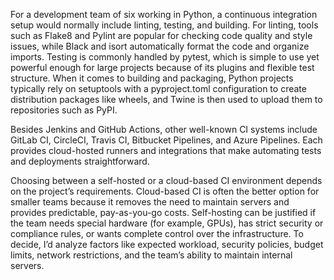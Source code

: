 

For a development team of six working in Python, a continuous integration setup would normally include linting, testing, and building. 
For linting, tools such as Flake8 and Pylint are popular for checking code quality and style issues, while Black and isort automatically format 
the code and organize imports. Testing is commonly handled by pytest, which is simple to use yet powerful enough for large projects because of its plugins and flexible test structure. 
When it comes to building and packaging, Python projects typically rely on setuptools with a pyproject.toml configuration to create distribution packages like wheels, and Twine is then used to upload them to repositories such as PyPI.

Besides Jenkins and GitHub Actions, other well-known CI systems include GitLab CI, CircleCI, Travis CI, Bitbucket Pipelines, and Azure Pipelines. 
Each provides cloud-hosted runners and integrations that make automating tests and deployments straightforward.

Choosing between a self-hosted or a cloud-based CI environment depends on the project’s requirements. 
Cloud-based CI is often the better option for smaller teams because it removes the need to maintain servers and provides predictable, pay-as-you-go costs. 
Self-hosting can be justified if the team needs special hardware (for example, GPUs), has strict security or compliance rules, or wants complete control over the infrastructure. 
To decide, I’d analyze factors like expected workload, security policies, budget limits, network restrictions, and the team’s ability to maintain internal servers.
